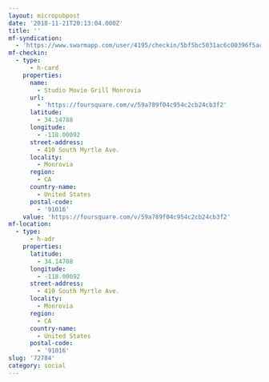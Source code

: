 ```yaml
---
layout: micropubpost
date: '2018-11-21T20:13:04.000Z'
title: ''
mf-syndication:
  - 'https://www.swarmapp.com/user/4195/checkin/5bf5bc5031ac6c00396f5ac1'
mf-checkin:
  - type:
      - h-card
    properties:
      name:
        - Studio Movie Grill Monrovia
      url:
        - 'https://foursquare.com/v/59a789f04c954c2cb24cb3f2'
      latitude:
        - 34.14788
      longitude:
        - -118.00092
      street-address:
        - 410 South Myrtle Ave.
      locality:
        - Monrovia
      region:
        - CA
      country-name:
        - United States
      postal-code:
        - '91016'
    value: 'https://foursquare.com/v/59a789f04c954c2cb24cb3f2'
mf-location:
  - type:
      - h-adr
    properties:
      latitude:
        - 34.14788
      longitude:
        - -118.00092
      street-address:
        - 410 South Myrtle Ave.
      locality:
        - Monrovia
      region:
        - CA
      country-name:
        - United States
      postal-code:
        - '91016'
slug: '72784'
category: social
---
```

